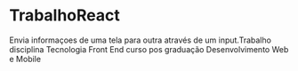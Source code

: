 # TrabalhoReact
Envia informaçoes de uma tela para outra através de um input.Trabalho disciplina Tecnologia Front End curso pos graduação Desenvolvimento Web e Mobile
